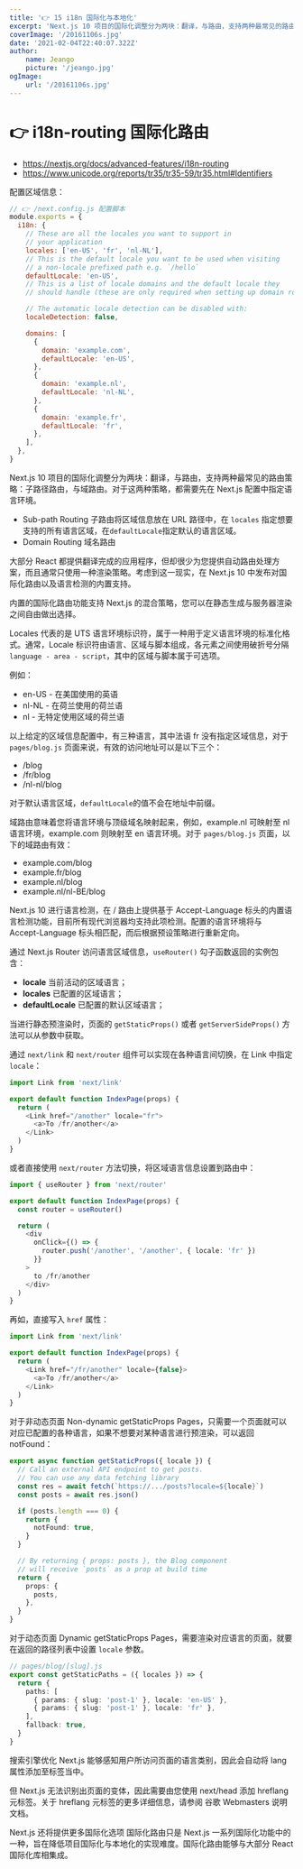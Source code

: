 ```yaml
---
title: '👉 15 i18n 国际化与本地化'
excerpt: 'Next.js 10 项目的国际化调整分为两块：翻译，与路由，支持两种最常见的路由策略：子路径路由，与域路由。对于这两种策略，都需要先在 Next.js 配置中指定语言环境。'
coverImage: '/20161106s.jpg'
date: '2021-02-04T22:40:07.322Z'
author:
    name: Jeango
    picture: '/jeango.jpg'
ogImage:
    url: '/20161106s.jpg'
---
```


# 👉 i18n-routing 国际化路由
- https://nextjs.org/docs/advanced-features/i18n-routing
- https://www.unicode.org/reports/tr35/tr35-59/tr35.html#Identifiers

配置区域信息：

```js
// 👉 /next.config.js 配置脚本
module.exports = {
  i18n: {
    // These are all the locales you want to support in
    // your application
    locales: ['en-US', 'fr', 'nl-NL'],
    // This is the default locale you want to be used when visiting
    // a non-locale prefixed path e.g. `/hello`
    defaultLocale: 'en-US',
    // This is a list of locale domains and the default locale they
    // should handle (these are only required when setting up domain routing)

	// The automatic locale detection can be disabled with:
    localeDetection: false,

    domains: [
      {
        domain: 'example.com',
        defaultLocale: 'en-US',
      },
      {
        domain: 'example.nl',
        defaultLocale: 'nl-NL',
      },
      {
        domain: 'example.fr',
        defaultLocale: 'fr',
      },
    ],
  },
}
```

Next.js 10 项目的国际化调整分为两块：翻译，与路由，支持两种最常见的路由策略：子路径路由，与域路由。对于这两种策略，都需要先在 Next.js 配置中指定语言环境。

- Sub-path Routing 子路由将区域信息放在 URL 路径中，在 `locales` 指定想要支持的所有语言区域，在`defaultLocale`指定默认的语言区域。
- Domain Routing 域名路由

大部分 React 都提供翻译完成的应用程序，但却很少为您提供自动路由处理方案，而且通常只使用一种渲染策略。考虑到这一现实，在 Next.js 10 中发布对国际化路由以及语言检测的内置支持。

内置的国际化路由功能支持 Next.js 的混合策略，您可以在静态生成与服务器渲染之间自由做出选择。

Locales 代表的是 UTS 语言环境标识符，属于一种用于定义语言环境的标准化格式。通常，Locale 标识符由语言、区域与脚本组成，各元素之间使用破折号分隔`language - area - script`，其中的区域与脚本属于可选项。

例如：

- en-US - 在美国使用的英语
- nl-NL - 在荷兰使用的荷兰语
- nl    - 无特定使用区域的荷兰语

以上给定的区域信息配置中，有三种语言，其中法语 fr 没有指定区域信息，对于 `pages/blog.js` 页面来说，有效的访问地址可以是以下三个：

- /blog
- /fr/blog
- /nl-nl/blog

对于默认语言区域，`defaultLocale`的值不会在地址中前缀。

域路由意味着您将语言环境与顶级域名映射起来，例如，example.nl 可映射至 nl 语言环境，example.com 则映射至 en 语言环境。对于 `pages/blog.js` 页面，以下的域路由有效：

- example.com/blog
- example.fr/blog
- example.nl/blog
- example.nl/nl-BE/blog


Next.js 10 进行语言检测，在 / 路由上提供基于 Accept-Language 标头的内置语言检测功能，目前所有现代浏览器均支持此项检测。配置的语言环境将与 Accept-Language 标头相匹配，而后根据预设策略进行重新定向。

通过 Next.js Router 访问语言区域信息，`useRouter()` 勾子函数返回的实例包含：

- **locale** 当前活动的区域语言；
- **locales** 已配置的区域语言；
- **defaultLocale** 已配置的默认区域语言；

当进行静态预渲染时，页面的 `getStaticProps()` 或者 `getServerSideProps()` 方法可以从参数中获取。


通过 `next/link` 和 `next/router` 组件可以实现在各种语言间切换，在 Link 中指定 `locale`：

```ts
import Link from 'next/link'

export default function IndexPage(props) {
  return (
    <Link href="/another" locale="fr">
      <a>To /fr/another</a>
    </Link>
  )
}
```

或者直接使用 `next/router` 方法切换，将区域语言信息设置到路由中：

```ts
import { useRouter } from 'next/router'

export default function IndexPage(props) {
  const router = useRouter()

  return (
    <div
      onClick={() => {
        router.push('/another', '/another', { locale: 'fr' })
      }}
    >
      to /fr/another
    </div>
  )
}
```

再如，直接写入 `href` 属性：

```ts
import Link from 'next/link'

export default function IndexPage(props) {
  return (
    <Link href="/fr/another" locale={false}>
      <a>To /fr/another</a>
    </Link>
  )
}
```

对于非动态页面 Non-dynamic getStaticProps Pages，只需要一个页面就可以对应已配置的各种语言，如果不想要对某种语言进行预渲染，可以返回 notFound：

```ts
export async function getStaticProps({ locale }) {
  // Call an external API endpoint to get posts.
  // You can use any data fetching library
  const res = await fetch(`https://.../posts?locale=${locale}`)
  const posts = await res.json()

  if (posts.length === 0) {
    return {
      notFound: true,
    }
  }

  // By returning { props: posts }, the Blog component
  // will receive `posts` as a prop at build time
  return {
    props: {
      posts,
    },
  }
}
```

对于动态页面 Dynamic getStaticProps Pages，需要渲染对应语言的页面，就要在返回的路径列表中设置 `locale` 参数。

```ts
// pages/blog/[slug].js
export const getStaticPaths = ({ locales }) => {
  return {
    paths: [
      { params: { slug: 'post-1' }, locale: 'en-US' },
      { params: { slug: 'post-1' }, locale: 'fr' },
    ],
    fallback: true,
  }
}
```


搜索引擎优化
Next.js 能够感知用户所访问页面的语言类别，因此会自动将 lang 属性添加至标签当中。

但 Next.js 无法识别出页面的变体，因此需要由您使用 next/head 添加 hreflang 元标签。关于 hreflang 元标签的更多详细信息，请参阅 谷歌 Webmasters 说明文档。

Next.js 还将提供更多国际化选项
国际化路由只是 Next.js 一系列国际化功能中的一种，旨在降低项目国际化与本地化的实现难度。国际化路由能够与大部分 React 国际化库相集成。
